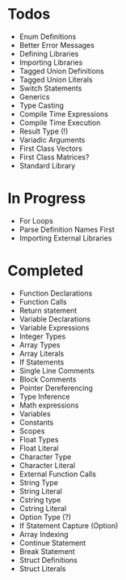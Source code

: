 # Todos
- Enum Definitions
- Better Error Messages
- Defining Libraries
- Importing Libraries
- Tagged Union Definitions
- Tagged Union Literals
- Switch Statements
- Generics
- Type Casting
- Compile Time Expressions
- Compile Time Execution
- Result Type (!)
- Variadic Arguments
- First Class Vectors
- First Class Matrices?
- Standard Library

# In Progress
- For Loops
- Parse Definition Names First
- Importing External Libraries

# Completed
- Function Declarations
- Function Calls
- Return statement
- Variable Declarations
- Variable Expressions
- Integer Types
- Array Types
- Array Literals
- If Statements
- Single Line Comments
- Block Comments
- Pointer Dereferencing
- Type Inference
- Math expressions
- Variables
- Constants
- Scopes
- Float Types
- Float Literal
- Character Type
- Character Literal
- External Function Calls
- String Type
- String Literal
- Cstring type
- Cstring Literal
- Option Type (?)
- If Statement Capture (Option)
- Array Indexing
- Continue Statement
- Break Statement
- Struct Definitions
- Struct Literals
